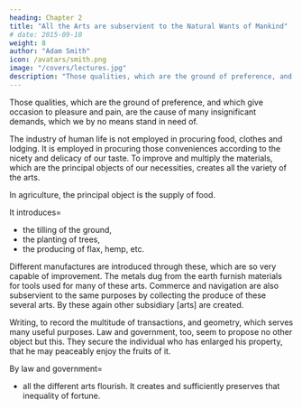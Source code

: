```yaml
---
heading: Chapter 2
title: "All the Arts are subservient to the Natural Wants of Mankind"
# date: 2015-09-10
weight: 8
author: "Adam Smith"
icon: /avatars/smith.png
image: "/covers/lectures.jpg"
description: "Those qualities, which are the ground of preference, and which give occasion to pleasure and pain, are the cause of many insignificant demands, which we by no means stand in need of"
---
```




Those qualities, which are the ground of preference, and which give occasion to pleasure and pain, are the cause of many insignificant demands, which we by no means stand in need of.

The industry of human life is not employed in procuring food, clothes and lodging. It is employed in procuring those conveniences according to the nicety and delicacy of our taste. To improve and multiply the materials, which are the principal objects of our necessities, creates all the variety of the arts.

In agriculture, the principal object is the supply of food.

It introduces= 
- the tilling of the ground,
- the planting of trees,
- the producing of flax, hemp, etc.

Different manufactures are introduced through these, which are so very capable of improvement. The metals dug from the earth furnish materials for tools used for many of these arts. Commerce and navigation are also subservient to the same purposes by collecting the produce of these several arts. By these again other subsidiary [arts] are created.

Writing, to record the multitude of transactions, and geometry, which serves many useful purposes.
Law and government, too, seem to propose no other object but this.
They secure the individual who has enlarged his property, that he may peaceably enjoy the fruits of it.

By law and government= 
- all the different arts flourish. It creates and sufficiently preserves that inequality of fortune.
- domestic peace is enjoyed and security from the foreign invader.

Wisdom and virtue too derive their lustre from supplying these necessities.
For as the establishment of law and government is the highest effort of human prudence and wisdom, the causes cannot have a different influence from what the effects have

Besides, it is by the wisdom and probity of those with whom we live that a propriety of conduct is pointed out to us, and the proper means of attaining it.
- Their valour defends us
- Their benevolence supplies us.

By these divine qualities, the hungry are fed and the naked are clothed.
Thus,  all things are subservient to supplying our threefold necessities.